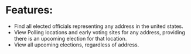 # Features:

- Find all elected officials representing any address in the united states. 
- View Polling locations and early voting sites for any address, providing there is an upcoming election for that location.
- View all upcoming elections, regardless of address.
